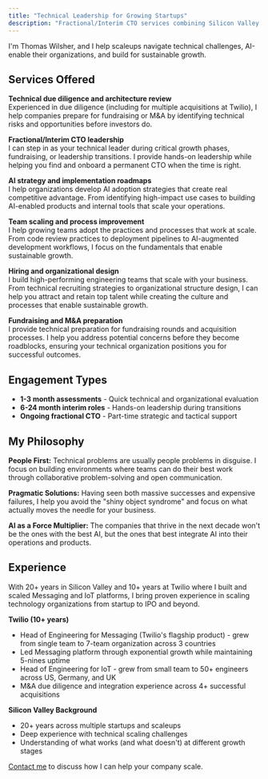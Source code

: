 ```yaml
---
title: "Technical Leadership for Growing Startups"
description: "Fractional/Interim CTO services combining Silicon Valley strategic experience with hands-on execution"
---
```


I'm Thomas Wilsher, and I help scaleups navigate technical challenges, AI-enable their organizations, and build for sustainable growth.

## Services Offered

**Technical due diligence and architecture review**  
Experienced in due diligence (including for multiple acquisitions at Twilio), I help companies prepare for fundraising or M&A by identifying technical risks and opportunities before investors do.

**Fractional/Interim CTO leadership**  
I can step in as your technical leader during critical growth phases, fundraising, or leadership transitions. I provide hands-on leadership while helping you find and onboard a permanent CTO when the time is right.

**AI strategy and implementation roadmaps**  
I help organizations develop AI adoption strategies that create real competitive advantage. From identifying high-impact use cases to building AI-enabled products and internal tools that scale your operations.

**Team scaling and process improvement**  
I help growing teams adopt the practices and processes that work at scale. From code review practices to deployment pipelines to AI-augmented development workflows, I focus on the fundamentals that enable sustainable growth.

**Hiring and organizational design**  
I build high-performing engineering teams that scale with your business. From technical recruiting strategies to organizational structure design, I can help you attract and retain top talent while creating the culture and processes that enable sustainable growth.

**Fundraising and M&A preparation**  
I provide technical preparation for fundraising rounds and acquisition processes. I help you address potential concerns before they become roadblocks, ensuring your technical organization positions you for successful outcomes.

## Engagement Types

- **1-3 month assessments** - Quick technical and organizational evaluation
- **6-24 month interim roles** - Hands-on leadership during transitions
- **Ongoing fractional CTO** - Part-time strategic and tactical support

## My Philosophy

**People First:** Technical problems are usually people problems in disguise. I focus on building environments where teams can do their best work through collaborative problem-solving and open communication.

**Pragmatic Solutions:** Having seen both massive successes and expensive failures, I help you avoid the "shiny object syndrome" and focus on what actually moves the needle for your business.

**AI as a Force Multiplier:** The companies that thrive in the next decade won't be the ones with the best AI, but the ones that best integrate AI into their operations and products.

## Experience

With 20+ years in Silicon Valley and 10+ years at Twilio where I built and scaled Messaging and IoT platforms, I bring proven experience in scaling technology organizations from startup to IPO and beyond.

**Twilio (10+ years)**
- Head of Engineering for Messaging (Twilio's flagship product) - grew from single team to 7-team organization across 3 countries
- Led Messaging platform through exponential growth while maintaining 5-nines uptime
- Head of Engineering for IoT - grew from small team to 50+ engineers across US, Germany, and UK
- M&A due diligence and integration experience across 4+ successful acquisitions

**Silicon Valley Background**
- 20+ years across multiple startups and scaleups
- Deep experience with technical scaling challenges
- Understanding of what works (and what doesn't) at different growth stages

[Contact me](mailto:contact@aiscale.no) to discuss how I can help your company scale.
